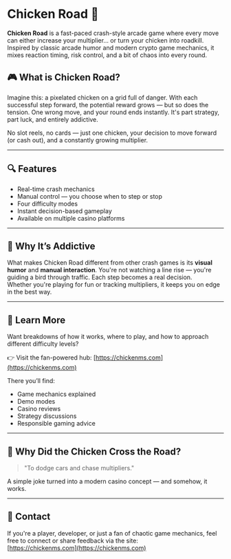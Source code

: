 # Chicken Road 🐔

**Chicken Road** is a fast-paced crash-style arcade game where every move can either increase your multiplier… or turn your chicken into roadkill. Inspired by classic arcade humor and modern crypto game mechanics, it mixes reaction timing, risk control, and a bit of chaos into every round.

## 🎮 What is Chicken Road?

Imagine this: a pixelated chicken on a grid full of danger. With each successful step forward, the potential reward grows — but so does the tension. One wrong move, and your round ends instantly. It's part strategy, part luck, and entirely addictive.

No slot reels, no cards — just one chicken, your decision to move forward (or cash out), and a constantly growing multiplier.

---

## 🔍 Features

- Real-time crash mechanics
- Manual control — you choose when to step or stop
- Four difficulty modes
- Instant decision-based gameplay
- Available on multiple casino platforms

---

## 🧠 Why It’s Addictive

What makes Chicken Road different from other crash games is its **visual humor** and **manual interaction**. You're not watching a line rise — you're guiding a bird through traffic. Each step becomes a real decision.  
Whether you're playing for fun or tracking multipliers, it keeps you on edge in the best way.

---

## 🔗 Learn More

Want breakdowns of how it works, where to play, and how to approach different difficulty levels?

👉 Visit the fan-powered hub: [https://chickenms.com](https://chickenms.com)

There you’ll find:
- Game mechanics explained
- Demo modes
- Casino reviews
- Strategy discussions
- Responsible gaming advice

---

## 🤔 Why Did the Chicken Cross the Road?

> "To dodge cars and chase multipliers."

A simple joke turned into a modern casino concept — and somehow, it works.

---

## 📩 Contact

If you're a player, developer, or just a fan of chaotic game mechanics, feel free to connect or share feedback via the site:  
[https://chickenms.com](https://chickenms.com)
